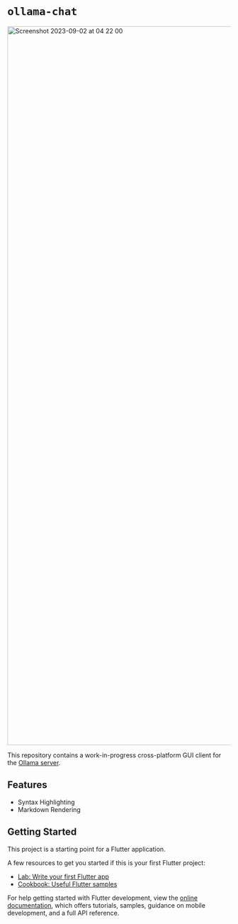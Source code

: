 # `ollama-chat`

<img width="1622" alt="Screenshot 2023-09-02 at 04 22 00" src="https://github.com/spectrachrome/ollama-chat/assets/94269527/b22379a2-3dad-4dba-98d3-1a5b6bd08569">

This repository contains a work-in-progress cross-platform GUI client for the [Ollama server](https://ollama.ai/).

## Features

* Syntax Highlighting
* Markdown Rendering

## Getting Started

This project is a starting point for a Flutter application.

A few resources to get you started if this is your first Flutter project:

- [Lab: Write your first Flutter app](https://docs.flutter.dev/get-started/codelab)
- [Cookbook: Useful Flutter samples](https://docs.flutter.dev/cookbook)

For help getting started with Flutter development, view the
[online documentation](https://docs.flutter.dev/), which offers tutorials,
samples, guidance on mobile development, and a full API reference.
